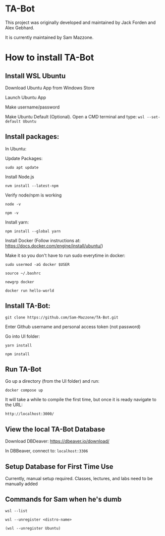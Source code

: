 # TA-Bot

This project was originally developed and maintained by Jack Forden and Alex Gebhard.

It is currently maintained by Sam Mazzone.

# How to install TA-Bot

## Install WSL Ubuntu

Download Ubuntu App from Windows Store

Launch Ubuntu App

Make username/password

Make Ubuntu Default (Optional). Open a CMD terminal and type: ```wsl --set-default Ubuntu```

## Install packages:

In Ubuntu:

Update Packages:

```sudo apt update```

Install Node.js

```nvm install --latest-npm```

Verify node/npm is working

```node -v```

```npm -v```

Install yarn:

```npm install --global yarn```

Install Docker (Follow instructions at: https://docs.docker.com/engine/install/ubuntu/)

Make it so you don't have to run sudo everytime in docker:

```sudo usermod -aG docker $USER```

```source ~/.bashrc```

```newgrp docker```

```docker run hello-world```

## Install TA-Bot:

```git clone https://github.com/Sam-Mazzone/TA-Bot.git```

Enter Github username and personal access token (not password)

Go into UI folder:

```yarn install```

```npm install``` 

## Run TA-Bot

Go up a directory (from the UI folder) and run:

```docker compose up```

It will take a while to compile the first time, but once it is ready navigate to the URL:

```http://localhost:3000/```

## View the local TA-Bot Database

Download DBDeaver: https://dbeaver.io/download/

In DBBeaver, connect to: ```localhost:3306```

## Setup Database for First Time Use

Currently, manual setup required. Classes, lectures, and labs need to be manually added

## Commands for Sam when he's dumb

```wsl --list```

```wsl --unregister <distro-name>```

```(wsl --unregister Ubuntu)```